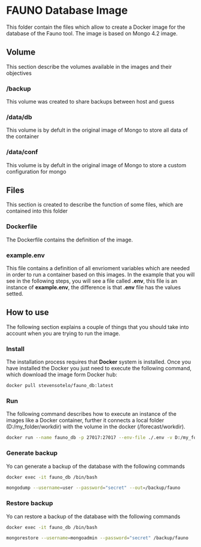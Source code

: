 # FAUNO Database Image
This folder contain the files which allow to create a Docker image for
the database of the Fauno tool. The image is based on Mongo 4.2 image.

## Volume
This section describe the volumes available in the images and their objectives

### /backup
This volume was created to share backups between host and guess

### /data/db
This volume is by defult in the original image of Mongo to store
all data of the container

### /data/conf
This volume is by defult in the original image of Mongo to store
a custom configuration for mongo

## Files
This section is created to describe the function of some files,
which are contained into this folder

### Dockerfile
The Dockerfile contains the definition of the image.

### example.env
This file contains a definition of all envrioment variables which are needed
in order to run a container based on this images. In the example that you will
see in the following steps, you will see a file called **.env**, this file
is an instance of **example.env**, the difference is that **.env** file has the values setted.

## How to use
The following section explains a couple of things that you should take into account when you
are trying to run the image.

### Install
The installation process requires that **Docker** system is installed. Once you have installed
the Docker you just need to execute the following command, which download the image form Docker hub:

``` bash
docker pull stevensotelo/fauno_db:latest
```

### Run
The following command describes how to execute an instance of the images like a Docker container, further
it connects a local folder (D:/my_folder/workdir) with the volume in the docker (/forecast/workdir).

``` bash
docker run --name fauno_db -p 27017:27017 --env-file ./.env -v D:/my_folder/workdir/data:/data/db -v D:/my_folder/workdir/backup:/backup -d stevensotelo/fauno_db:latest
```

### Generate backup
Yo can generate a backup of the database with the following commands

``` bash
docker exec -it fauno_db /bin/bash

mongodump --username=user --password="secret" --out=/backup/fauno
```

### Restore backup
Yo can restore a backup of the database with the following commands

``` bash
docker exec -it fauno_db /bin/bash

mongorestore --username=mongoadmin --password="secret" /backup/fauno
```